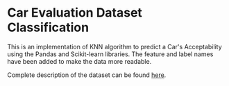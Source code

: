 # Car Evaluation Dataset Classification
This is an implementation of KNN algorithm to predict a Car's Acceptability using the Pandas and Scikit-learn libraries. The feature and label names have been added to make the data more readable.

Complete description of the dataset can be found [here](https://archive.ics.uci.edu/ml/datasets/Car+Evaluation).
